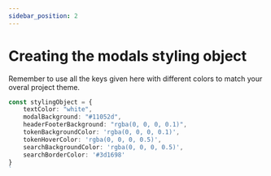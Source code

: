 ```yaml
---
sidebar_position: 2
---
```


# Creating the modals styling object



Remember to use all the keys given here with different colors to match your overal project theme.

```ts
const stylingObject = {
    textColor: "white",
    modalBackground: "#11052d",
    headerFooterBackground: "rgba(0, 0, 0, 0.1)",
    tokenBackgroundColor: 'rgba(0, 0, 0, 0.1)',
    tokenHoverColor: 'rgba(0, 0, 0, 0.5)',
    searchBackgroundColor: 'rgba(0, 0, 0, 0.5)',
    searchBorderColor: '#3d1698'
}
`
```
